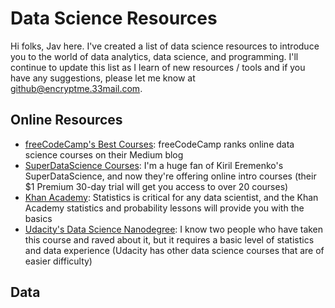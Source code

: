# Data Science Resources
Hi folks, Jav here. I've created a list of data science resources to introduce you to the world of data analytics, data science, and programming. I'll continue to update this list as I learn of new resources / tools and if you have any suggestions, please let me know at <github@encryptme.33mail.com>.

## Online Resources

* [freeCodeCamp's Best Courses](https://medium.freecodecamp.org/i-ranked-all-the-best-data-science-intro-courses-based-on-thousands-of-data-points-db5dc7e3eb8e): freeCodeCamp ranks online data science courses on their Medium blog
* [SuperDataScience Courses](https://www.superdatascience.com/courses/intro-data-science-step-by-step-guide/): I'm a huge fan of Kiril Eremenko's SuperDataScience, and now they're offering online intro courses (their $1 Premium 30-day trial will get you access to over 20 courses)
* [Khan Academy](https://www.khanacademy.org/math/statistics-probability): Statistics is critical for any data scientist, and the Khan Academy statistics and probability lessons will provide you with the basics
* [Udacity's Data Science Nanodegree](https://www.udacity.com/course/data-scientist-nanodegree--nd025): I know two people who have taken this course and raved about it, but it requires a basic level of statistics and data experience (Udacity has other data science courses that are of easier difficulty)

## Data
